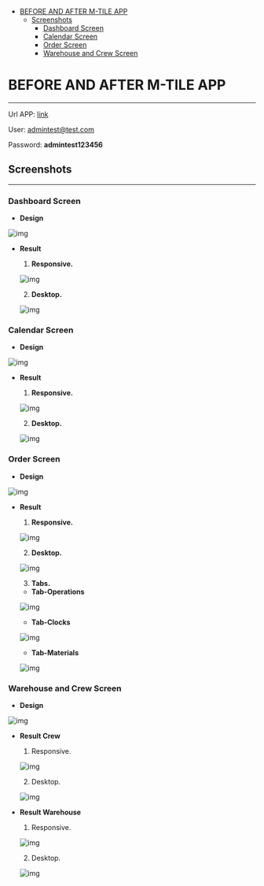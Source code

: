 - [BEFORE AND AFTER M-TILE APP](#before-and-after-m-tile-app)
  - [Screenshots](#screenshots)
    - [Dashboard Screen](#dashboard-screen)
    - [Calendar Screen](#calendar-screen)
    - [Order Screen](#order-screen)
    - [Warehouse and Crew Screen](#warehouse-and-crew-screen)

# BEFORE AND AFTER M-TILE APP
___
Url APP: [link](http://167.172.177.243:8088/)

User: admintest@test.com

Password: **admintest123456**

## Screenshots
___

### Dashboard Screen

- **Design**
  
![img](./dashboard_screen/dashboard_design.jpg)

- **Result**
  
  1. **Responsive.**
   
   ![img](./dashboard_screen/dashboard_responsive.png)
   
  2. **Desktop.**
   
   ![img](./dashboard_screen/dashboard_screen.png)

### Calendar Screen

- **Design**
  
![img](./calendar_screen/calendar_screen_design.jpg)

- **Result**
  
  1. **Responsive.**
   
   ![img](./calendar_screen/calendar_screen_responsive.png)
   
  2. **Desktop.**
   
   ![img](./calendar_screen/calendar_screen.png)


### Order Screen

- **Design**
  
![img](./order_screen/order_screen_design.jpg)

- **Result**
  
  1. **Responsive.**
   
   ![img](./order_screen/order_screen_responsive.png)
   
  2. **Desktop.**

   ![img](./order_screen/order_screen.png)

  3. **Tabs.**
   
    - **Tab-Operations**
  
   ![img](./order_screen/tab_operations.png)

    - **Tab-Clocks**
  
   ![img](./order_screen/tab_clocks.png)

    - **Tab-Materials**

   ![img](./order_screen/tab_materials.png)

### Warehouse and Crew Screen

- **Design**
  
![img](./warehouse_crew_screens/warehouse_crew_design.jpg)

- **Result Crew**
  
  1. Responsive.
   
   ![img](./warehouse_crew_screens/crew_responsive.png)
   
  2. Desktop.
   
   ![img](./warehouse_crew_screens/crew_screen.png)

- **Result Warehouse**
  
  1. Responsive.
   
   ![img](./warehouse_crew_screens/warehouse_responsive.png)
   
  2. Desktop.
   
   ![img](./warehouse_crew_screens/warehouse_screen.png)




